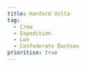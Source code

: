```yaml
---
title: Hanford Volta
tag:
  - Crew
  - Expedition
  - Lux
  - Confederate Duchies
prioritise: true
---
```

